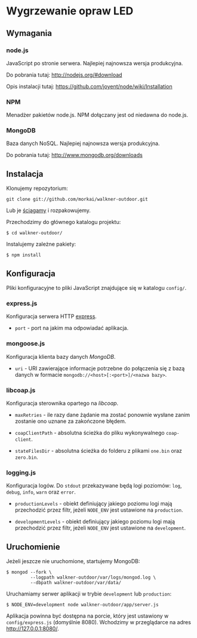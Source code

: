 # Wygrzewanie opraw LED

## Wymagania

### node.js

JavaScript po stronie serwera. Najlepiej najnowsza wersja produkcyjna.

Do pobrania tutaj: http://nodejs.org/#download

Opis instalacji tutaj: https://github.com/joyent/node/wiki/Installation

### NPM

Menadżer pakietów node.js. NPM dołączany jest od niedawna do node.js.

### MongoDB

Baza danych NoSQL. Najlepiej najnowsza wersja produkcyjna.

Do pobrania tutaj: http://www.mongodb.org/downloads

## Instalacja

Klonujemy repozytorium:

    git clone git://github.com/morkai/walkner-outdoor.git

Lub je [ściągamy](https://github.com/morkai/walkner-outdoor/zipball/master)
i rozpakowujemy.

Przechodzimy do głównego katalogu projektu:

    $ cd walkner-outdoor/

Instalujemy zależne pakiety:

    $ npm install

## Konfiguracja

Pliki konfiguracyjne to pliki JavaScript znajdujące się w katalogu `config/`.

### express.js

Konfiguracja serwera HTTP [express](http://expressjs.com/).

  * `port` - port na jakim ma odpowiadać aplikacja.

### mongoose.js

Konfiguracja klienta bazy danych _MongoDB_.

  * `uri` - URI zawierające informacje potrzebne do połączenia się z bazą
    danych w formacie `mongodb://<host>[:<port>]/<nazwa bazy>`.

### libcoap.js

Konfiguracja sterownika opartego na _libcoap_.

  * `maxRetries` - ile razy dane żądanie ma zostać ponownie wysłane zanim
    zostanie ono uznane za zakończone błędem.

  * `coapClientPath` - absolutna ścieżka do pliku wykonywalnego `coap-client`.

  * `stateFilesDir` - absolutna ścieżka do folderu z plikami `one.bin`
    oraz `zero.bin`.

### logging.js

Konfiguracja logów. Do `stdout` przekazywane będą logi poziomów: `log`, `debug`,
`info`, `warn` oraz `error`.

  * `productionLevels` - obiekt definiujący jakiego poziomu logi mają
    przechodzić przez filtr, jeżeli `NODE_ENV` jest ustawione na `production`.

  * `developmentLevels` - obiekt definiujący jakiego poziomu logi mają
    przechodzić przez filtr, jeżeli `NODE_ENV` jest ustawione na `development`.

## Uruchomienie

Jeżeli jeszcze nie uruchomione, startujemy MongoDB:

    $ mongod --fork \
             --logpath walkner-outdoor/var/logs/mongod.log \
             --dbpath walkner-outdoor/var/data/

Uruchamiamy serwer aplikacji w trybie `development` lub `production`:

    $ NODE_ENV=development node walkner-outdoor/app/server.js

Aplikacja powinna być dostępna na porcie, który jest ustawiony
w `config/express.js` (domyślnie 8080). Wchodzimy w przeglądarce na adres
http://127.0.0.1:8080/.